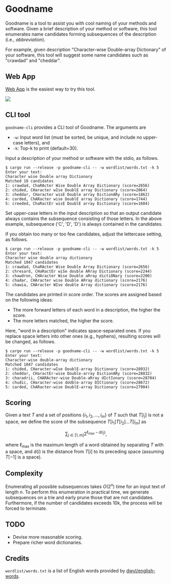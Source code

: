 # Goodname

Goodname is a tool to assist you with cool naming of your methods and software.
Given a brief description of your method or software,
this tool enumerates name candidates forming subsequences of the description (i.e., *abbreviation*).

For example, given description "Character-wise Double-array Dictionary" of your software,
this tool will suggest some name candidates such as "crawdad" and "cheddar".

## Web App

[Web App](https://kampersanda.github.io/goodname/) is the easiest way to try this tool.

![](./movies/demo.gif)

## CLI tool

`goodname-cli` provides a CLI tool of Goodname.
The arguments are
- `-w`: Input word list (must be sorted, be unique, and include no upper-case letters), and
- `-k`: Top-k to print (default=30).

Input a description of your method or software with the stdio, as follows.

```
$ cargo run --release -p goodname-cli -- -w wordlist/words.txt -k 5
Enter your text:
Character wise Double array Dictionary
Matched 10 candidates
1: crawdad, ChaRActer Wise Double Array Dictionary (score=2656)
2: chided, CHaracter wIse DoublE array Dictionary (score=2064)
3: cheddar, CHaracter wisE Double array DictionARy (score=1862)
4: carded, ChARacter wise DoublE array Dictionary (score=1744)
5: creeded, ChaRactEr wisE DoublE array Dictionary (score=1684)
```

Set upper-case letters in the input description so that an output candidate always contains the subsequence consisting of those letters.
In the above example, subsequence ('C', 'D', 'D') is always contained in the candidates.

If you obtain too many or too few candidates, adjust the lettercase setting, as follows.

```
$ cargo run --release -p goodname-cli -- -w wordlist/words.txt -k 5
Enter your text:
Character wise double array dictionary
Matched 1047 candidates
1: crawdad, ChaRActer Wise Double Array Dictionary (score=2656)
2: chresard, CHaRactEr wiSe double ARray Dictionary (score=2244)
3: chawdron, CHAracter Wise Double aRray dictiONary (score=2200)
4: chadar, CHAracter wise Double ARray dictionary (score=2176)
5: chawia, CHAracter WIse double Array dictionary (score=2176)
```

The candidates are printed in score order.
The scores are assigned based on the following ideas:

- The more forward letters of each word in a description, the higher the score.
- The more letters matched, the higher the score.

Here, "word in a description" indicates space-separated ones.
If you replace space letters into other ones (e.g., hyphens), resulting scores will be changed, as follows.

```
$ cargo run --release -p goodname-cli -- -w wordlist/words.txt -k 5
Enter your text:
Character-wise double-array dictionary
Matched 1047 candidates
1: chided, CHaracter-wIse DoublE-array Dictionary (score=28932)
2: cheddar, CHaractEr-wise Double-array DictionARy (score=28832)
3: charadrii, CHARActer-wise Double-aRray dIctIonary (score=28704)
4: chudic, CHaracter-wise doUble-array DICtionary (score=28672)
5: carded, ChARacter-wise DoublE-array Dictionary (score=27904)
```

## Scoring

Given a text $T$ and a set of positions $\{ i_1, i_2, \dots, i_m \}$ of $T$ such that $T[i_j]$ is not a space,
we define the score of the subsequence $T[i_1] T[i_2] \dots T[i_m]$ as

$$ \sum_{j \in [1,m]} 2^{\ell_{\max} - d(i_j)}, $$

where $\ell_{\max}$ is the maximum length of a word obtained by separating $T$ with a space, and
$d(i)$ is the distance from $T[i]$ to its preceding space (assuming $T[-1]$ is a space).

## Complexity

Enumerating all possible subsequences takes $O(2^n)$ time for an input text of length $n$.
To perform this enumeration in practical time, we generate subsequences on a trie and early prune those that are not candidates.
Furthermore, if the number of candidates exceeds 10k, the process will be forced to terminate.


## TODO

 - Devise more reasonable scoring.
 - Prepare richer word dictionaries.

## Credits

`wordlist/words.txt` is a list of English words provided by [dwyl/english-words](https://github.com/dwyl/english-words).
